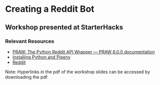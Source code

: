 # Creating a Reddit Bot
## Workshop presented at StarterHacks


### Relevant Resources

* [PRAW: The Python Reddit API Wrapper — PRAW 6.0.0 documentation](https://praw.readthedocs.io/en/latest/)
* [Installing Python and Pipenv](https://docs.python-guide.org/starting/installation/)
* [Reddit](reddit.com)


Note: Hyperlinks in the pdf of the workshop slides can be accessed by downloading the pdf.
 
